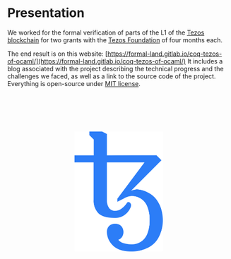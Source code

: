 # Presentation

We worked for the formal verification of parts of the L1 of the [Tezos blockchain](https://tezos.com/) for two grants with the [Tezos Foundation](https://tezos.foundation/) of four months each.

The end result is on this website: [https://formal-land.gitlab.io/coq-tezos-of-ocaml/](https://formal-land.gitlab.io/coq-tezos-of-ocaml/) It includes a blog associated with the project describing the technical progress and the challenges we faced, as well as a link to the source code of the project. Everything is open-source under [MIT license](https://opensource.org/license/mit).

<div style="text-align: center; margin-top: 100px;">
  <img src="./tezos-xtz-logo.svg" alt="Tezos" width="200" />
</div>
